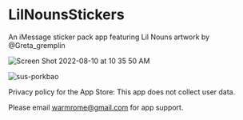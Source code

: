 # LilNounsStickers
An iMessage sticker pack app featuring Lil Nouns artwork by @Greta_gremplin

![Screen Shot 2022-08-10 at 10 35 50 AM](https://user-images.githubusercontent.com/28959624/183979359-07b0eb51-49c7-4d23-b274-57b6706b6e50.png)


![sus-porkbao](https://user-images.githubusercontent.com/28959624/183983224-63e5b7c5-46aa-4e21-bf16-e4bd6dd43f08.png)


Privacy policy for the App Store: This app does not collect user data.

Please email warmrome@gmail.com for app support.


